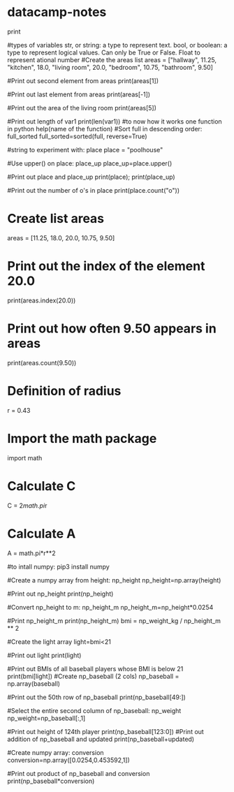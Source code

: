 # datacamp-notes
print 

#types of variables str, or string: a type to represent text. bool, or boolean: a type to represent logical values. Can only be True or False. Float to represent ational number
#Create the areas list
areas = ["hallway", 11.25, "kitchen", 18.0, "living room", 20.0, "bedroom", 10.75, "bathroom", 9.50]

#Print out second element from areas
print(areas[1])

#Print out last element from areas
print(areas[-1])

#Print out the area of the living room
print(areas[5])

#Print out length of var1
print(len(var1))
#to now how it works one function in python help(name of the function)
#Sort full in descending order: full_sorted
full_sorted=sorted(full, reverse=True)

#string to experiment with: place
place = "poolhouse"

#Use upper() on place: place_up
place_up=place.upper()

#Print out place and place_up
print(place); print(place_up)

#Print out the number of o's in place
print(place.count("o"))

# Create list areas
areas = [11.25, 18.0, 20.0, 10.75, 9.50]

# Print out the index of the element 20.0
print(areas.index(20.0))

# Print out how often 9.50 appears in areas
print(areas.count(9.50))

# Definition of radius
r = 0.43

# Import the math package
import math

# Calculate C
C = 2*math.pi*r

# Calculate A
A = math.pi*r**2

#to intall numpy: pip3 install numpy

#Create a numpy array from height: np_height
np_height=np.array(height)

#Print out np_height
print(np_height)

#Convert np_height to m: np_height_m
np_height_m=np_height*0.0254

#Print np_height_m
print(np_height_m)
bmi = np_weight_kg / np_height_m ** 2

#Create the light array
light=bmi<21

#Print out light
print(light)

#Print out BMIs of all baseball players whose BMI is below 21
print(bmi[light])
#Create np_baseball (2 cols)
np_baseball = np.array(baseball)

#Print out the 50th row of np_baseball
print(np_baseball[49:])

#Select the entire second column of np_baseball: np_weight
np_weight=np_baseball[:,1]

#Print out height of 124th player
print(np_baseball[123:0])
#Print out addition of np_baseball and updated
print(np_baseball+updated)

#Create numpy array: conversion
conversion=np.array([0.0254,0.453592,1])

#Print out product of np_baseball and conversion
print(np_baseball*conversion)
